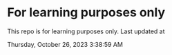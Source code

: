 # For learning purposes only
This repo is for learning purposes only.
Last updated at

Thursday, October 26, 2023 3:38:59 AM

